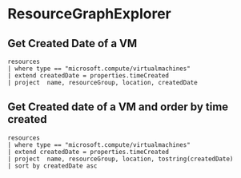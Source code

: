 # ResourceGraphExplorer

## Get Created Date of a VM
~~~~~
resources
| where type == "microsoft.compute/virtualmachines"
| extend createdDate = properties.timeCreated
| project  name, resourceGroup, location, createdDate
~~~~~

## Get Created date of a VM and order by time created
~~~~~
resources
| where type == "microsoft.compute/virtualmachines"
| extend createdDate = properties.timeCreated
| project  name, resourceGroup, location, tostring(createdDate)
| sort by createdDate asc 
~~~~~
